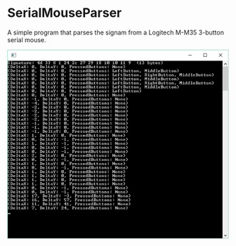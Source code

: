 # SerialMouseParser
A simple program that parses the signam from a Logitech M-M35 3-button serial mouse.

![Screenshot](https://github.com/Blamoo/SerialMouseParser/blob/master/resources/demo.png?raw=true)
